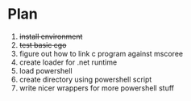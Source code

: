 # Plan
1. ~~install environment~~
1. ~~test basic cgo~~
1. figure out how to link c program against mscoree
1. create loader for .net runtime
1. load powershell
1. create directory using powershell script
1. write nicer wrappers for more powershell stuff